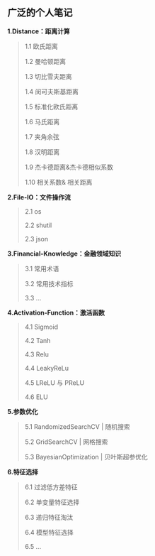 ## 广泛的个人笔记

**1.Distance：距离计算**

>1.1 欧氏距离
>
>1.2 曼哈顿距离
>
>1.3 切比雪夫距离
>
>1.4 闵可夫斯基距离
>
>1.5 标准化欧氏距离
>
>1.6 马氏距离
>
>1.7 夹角余弦
>
>1.8 汉明距离
>
>1.9 杰卡德距离&杰卡德相似系数
>
>1.10 相关系数& 相关距离

**2.File-IO：文件操作流**

>2.1 os
>
>2.2 shutil
>
>2.3 json

**3.Financial-Knowledge：金融领域知识**
>3.1 常用术语
>
>3.2 常用技术指标
>
>3.3 ...

**4.Activation-Function：激活函数**
>4.1 Sigmoid
>
>4.2 Tanh
>
>4.3 Relu
>
>4.4 LeakyReLu
>
>4.5 LReLU 与 PReLU
>
>4.6 ELU
>

**5.参数优化**
>5.1 RandomizedSearchCV | 随机搜索
>
>5.2 GridSearchCV | 网格搜索
>
>5.3 BayesianOptimization | 贝叶斯超参优化
>

**6.特征选择**
>6.1 过滤低方差特征
>
>6.2 单变量特征选择
>
>6.3 递归特征淘汰
>
>6.4 模型特征选择
>
>6.5 ...


